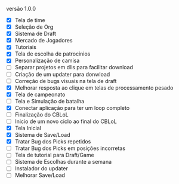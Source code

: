 versão 1.0.0

- [x] Tela de time
- [x] Seleção de Org
- [x] Sistema de Draft
- [x] Mercado de Jogadores
- [x] Tutoriais
- [x] Tela de escolha de patrocinios
- [x] Personalização de camisa 
- [ ] Separar projetos em dlls para facilitar download
- [ ] Criação de um updater para donwload
- [ ] Correção de bugs visuais na tela de draft
- [x] Melhorar resposta ao clique em telas de processamento pesado
- [x] Tela de campeonato
- [ ] Tela e Simulação de batalha
- [x] Conectar aplicação para ter um loop completo
- [ ] Finalização do CBLoL
- [ ] Inicio de um novo ciclo ao final do CBLoL
- [x] Tela Inicial
- [x] Sistema de Save/Load
- [x] Tratar Bug dos Picks repetidos
- [ ] Tratar Bug dos Picks em posições incorretas
- [ ] Tela de tutorial para Draft/Game
- [ ] Sistema de Escolhas durante a semana
- [ ] Instalador do updater
- [ ] Melhorar Save/Load
